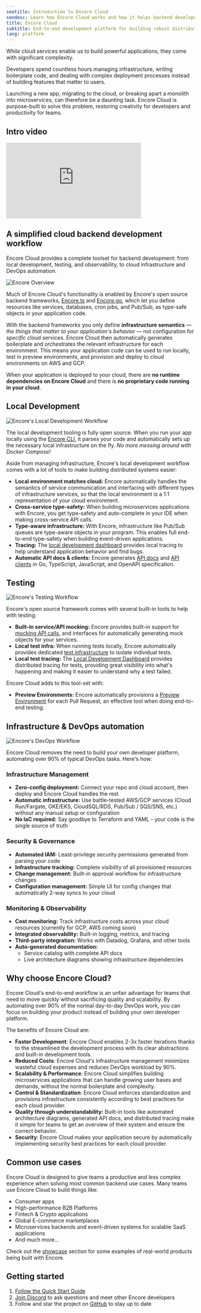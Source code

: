 ```yaml
---
seotitle: Introduction to Encore Cloud
seodesc: Learn how Encore Cloud works and how it helps backend developers build cloud-based backend applications without manually dealing with infrastructure.
title: Encore Cloud
subtitle: End-to-end development platform for building robust distributed systems
lang: platform
---
```


While cloud services enable us to build powerful applications, they come with significant complexity.

Developers spend countless hours managing infrastructure, writing boilerplate code, and dealing with complex deployment processes instead of building features that matter to users.

Launching a new app, migrating to the cloud, or breaking apart a monolith into microservices, can therefore be a daunting task.
Encore Cloud is purpose-built to solve this problem, restoring creativity for developers and productivity for teams.

## Intro video

<iframe width="360" height="202" src="https://www.youtube.com/embed/vvqTGfoXVsw?si=TliVv2VAT0YtNuYk" title="Encore Intro Video" frameborder="0" allow="accelerometer; autoplay; clipboard-write; encrypted-media; gyroscope; picture-in-picture; web-share" allowfullscreen></iframe>

## A simplified cloud backend development workflow

Encore Cloud provides a complete toolset for backend development: from local development, testing, and observability, to cloud infrastructure and DevOps automation.

<img className="noshadow mx-auto d:w-3/4" src="/assets/docs/arch_full.png" title="Encore Overview" />

Much of Encore Cloud's functionality is enabled by Encore's open source backend frameworks, [Encore.ts](/docs/ts) and [Encore.go](/docs/go), which let you define resources like services, databases, cron jobs, and Pub/Sub, as type-safe objects in your application code.

With the backend frameworks you only define **infrastructure semantics** — _the things that matter to your application's behavior_ — not configuration for _specific_ cloud services. Encore Cloud then automatically generates boilerplate and orchestrates the relevant infrastructure for each environment. This means your application code can be used to run locally, test in preview environments, and provision and deploy to cloud environments on AWS and GCP.

When your application is deployed to your cloud, there are **no runtime dependencies on Encore Cloud** and there is **no proprietary code running in your cloud**.

## Local Development

<img className="noshadow mx-auto d:w-3/4" src="/assets/docs/arch_local.png" title="Encore's Local Development Workflow" />

The local development tooling is fully open source. When you run your app locally using the [Encore CLI](/docs/ts/install), it parses your code and automatically sets up the necessary local infrastructure on the fly. _No more messing around with Docker Compose!_

Aside from managing infrastructure, Encore's local development workflow comes with a lot of tools to make building distributed systems easier:

- **Local environment matches cloud:** Encore automatically handles the semantics of service communication and interfacing with different types of infrastructure services, so that the local environment is a 1:1 representation of your cloud environment.
- **Cross-service type-safety:** When building microservices applications with Encore, you get type-safety and auto-complete in your IDE when making cross-service API calls.
- **Type-aware infrastructure:** With Encore, infrastructure like Pub/Sub queues are type-aware objects in your program. This enables full end-to-end type-safety when building event-driven applications.
- **Tracing:** The [local development dashboard](/docs/ts/observability/dev-dash) provides local tracing to help understand application behavior and find bugs.
- **Automatic API docs & clients:** Encore generates [API docs](/docs/ts/observability/service-catalog) and [API clients](/docs/ts/cli/client-generation) in Go, TypeScript, JavaScript, and OpenAPI specification.

## Testing

<img className="noshadow mx-auto d:w-3/4" src="/assets/docs/arch_testing.png" title="Encore's Testing Workflow" />

Encore's open source framework comes with several built-in tools to help with testing:

- **Built-in service/API mocking:** Encore provides built-in support for [mocking API calls](/docs/go/develop/testing/mocking), and interfaces for automatically generating mock objects for your services.
- **Local test infra:** When running tests locally, Encore automatically provides dedicated [test infrastructure](/docs/go/develop/testing#test-only-infrastructure) to isolate individual tests.
- **Local test tracing:** The [Local Development Dashboard](/docs/go/observability/dev-dash) provides distributed tracing for tests, providing great visibility into what's happening and making it easier to understand why a test failed.

Encore Cloud adds to this tool-set with:
- **Preview Environments:** Encore automatically provisions a [Preview Environment](/docs/platform/deploy/preview-environments) for each Pull Request, an effective tool when doing end-to-end testing.

## Infrastructure & DevOps automation

<img className="noshadow mx-auto d:w-3/4" src="/assets/docs/arch_devops.png" title="Encore's DevOps Workflow" />

Encore Cloud removes the need to build your own developer platform, automating over 90% of typical DevOps tasks. Here's how:

### Infrastructure Management
- **Zero-config deployment:** Connect your repo and cloud account, then deploy and Encore Cloud handles the rest
- **Automatic infrastructure:** Use battle-tested AWS/GCP services (Cloud Run/Fargate, GKE/EKS, CloudSQL/RDS, Pub/Sub / SQS/SNS, etc.) without any manual setup or configuration
- **No IaC required:** Say goodbye to Terraform and YAML - your code is the single source of truth

### Security & Governance
- **Automated IAM:** Least-privilege security permissions generated from parsing your code
- **Infrastructure tracking:** Complete visibility of all provisioned resources
- **Change management:** Built-in approval workflow for infrastructure changes
- **Configuration management:** Simple UI for config changes that automatically 2-way syncs to your cloud

### Monitoring & Observability
- **Cost monitoring:** Track infrastructure costs across your cloud resources (currently for GCP, AWS coming soon)
- **Integrated observability:** Built-in logging, metrics, and tracing
- **Third-party integration:** Works with Datadog, Grafana, and other tools
- **Auto-generated documentation:**
  - Service catalog with complete API docs
  - Live architecture diagrams showing infrastructure dependencies

## Why choose Encore Cloud?

Encore Cloud's end-to-end workflow is an unfair advantage for teams that need to move quickly without sacrificing quality and scalability.
By automating over 90% of the normal day-to-day DevOps work, you can focus on building your product instead of building your own developer platform.

The benefits of Encore Cloud are:

- **Faster Development**: Encore Cloud enables 2-3x faster iterations thanks to the streamlined the development process with its clear abstractions and built-in development tools.
- **Reduced Costs**: Encore Cloud's infrastructure management minimizes wasteful cloud expenses and reduces DevOps workload by 90%.
- **Scalability & Performance**: Encore Cloud simplifies building microservices applications that can handle growing user bases and demands, without the normal boilerplate and complexity.
- **Control & Standardization**: Encore Cloud enforces standardization and provisions infrastructure consistently according to best practices for each cloud provider.
- **Quality through understandability:** Built-in tools like automated architecture diagrams, generated API docs, and distributed tracing make it simple for teams to get an overview of their system and ensure the correct behavior.
- **Security**: Encore Cloud makes your application secure by automatically implementing security best practices for each cloud provider.

## Common use cases

Encore Cloud is designed to give teams a productive and less complex experience when solving most common backend use cases.
Many teams use Encore Cloud to build things like:

-   Consumer apps
-   High-performance B2B Platforms
-   Fintech & Crypto applications
-   Global E-commerce marketplaces
-   Microservices backends and event-driven systems for scalable SaaS applications
-   And much more...

Check out the [showcase](https://encore.cloud/showcase) section for some examples of real-world products being built with Encore.

## Getting started

1. [Follow the Quick Start Guide](/docs/ts/quick-start)
2. [Join Discord](https://encore.dev/discord) to ask questions and meet other Encore developers
3. Follow and star the project on [GitHub](https://github.com/encoredev/encore) to stay up to date
